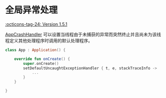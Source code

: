 # 全局异常处理

[:octicons-tag-24: Version 1.5.1](https://ave.entropy2020.cn/version/tools/#151)

[AppCrashHandler](https://api.ave.entropy2020.cn/tools/com.ave.vastgui.tools.exception/-app-crash-handler/index.html) 可以设置当线程由于未捕获的异常而突然终止并且尚未为该线程定义其他处理程序时调用的默认处理程序。

```kotlin
class App : Application() {

    override fun onCreate() {
        super.onCreate()
        setDefaultUncaughtExceptionHandler { t, e, stackTraceInfo ->
            ...
        }
    }

}
```
